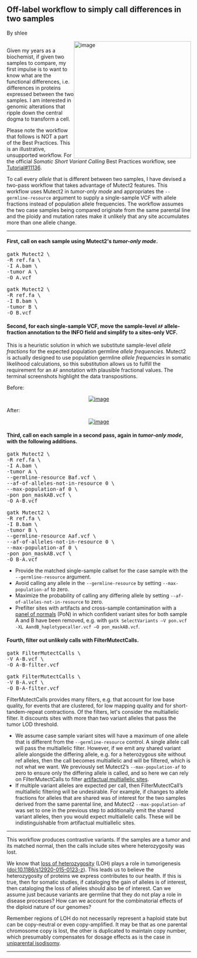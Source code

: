 ## Off-label workflow to simply call differences in two samples

By shlee

<p><a rel="nofollow" href="https://us.v-cdn.net/5019796/uploads/editor/1d/z6c94rks9rbm.png"><img src="https://us.v-cdn.net/5019796/uploads/editor/1d/z6c94rks9rbm.png" width="320" alt="image" style="float: right;" class="embedImage-img importedEmbed-img"></img></a><br>
Given my years as a biochemist, if given two samples to compare, my first impulse is to want to know what are the functional differences, i.e. differences in proteins expressed between the two samples. I am interested in genomic alterations that ripple down the central dogma to transform a cell.</p>

<p>Please note the workflow that follows is NOT a part of the Best Practices. This is an illustrative, unsupported workflow. For the official <em>Somatic Short Variant Calling</em> Best Practices workflow, see <a rel="nofollow" href="https://gatkforums.broadinstitute.org/gatk/discussion/11136">Tutorial#11136</a>.</p>

<p>To call every <em>allele</em> that is different between two samples, I have devised a two-pass workflow that takes advantage of Mutect2 features. This workflow uses Mutect2 in <em>tumor-only mode</em> and appropriates the <code class="code codeInline" spellcheck="false">--germline-resource</code> argument to supply a single-sample VCF with allele fractions instead of population allele frequencies. The workflow assumes the two case samples being compared originate from the same parental line and the ploidy and mutation rates make it unlikely that any site accumulates more than one allele change.</p>

<hr></hr><h4>First, call on each sample using Mutect2's <em>tumor-only mode</em>.</h4>

<pre class="code codeBlock" spellcheck="false">gatk Mutect2 \
-R ref.fa \
-I A.bam \
-tumor A \
-O A.vcf

gatk Mutect2 \
-R ref.fa \
-I B.bam \
-tumor B \
-O B.vcf
</pre>

<h4>Second, for each single-sample VCF, move the sample-level <code class="code codeInline" spellcheck="false">AF</code> allele-fraction annotation to the INFO field and simplify to a sites-only VCF.</h4>

<p>This is a heuristic solution in which we substitute sample-level <em>allele fractions</em> for the expected population germline <em>allele frequencies</em>. Mutect2 is actually designed to use population germline <em>allele frequencies</em> in somatic likelihood calculations, so this substitution allows us to fulfill the requirement for an <code class="code codeInline" spellcheck="false">AF</code> annotation with plausible fractional values. The terminal screenshots highlight the data transpositions.</p>

<p>Before:<br><a rel="nofollow" href="https://us.v-cdn.net/5019796/uploads/editor/tt/b0e55c5yso64.png"><div style="text-align: center;"><img src="https://us.v-cdn.net/5019796/uploads/editor/tt/b0e55c5yso64.png" alt="image" class="embedImage-img importedEmbed-img"></img></div></a></p>

<p>After:<br><a rel="nofollow" href="https://us.v-cdn.net/5019796/uploads/editor/50/8qf7ndj3sseu.png"><div style="text-align: center;"><img src="https://us.v-cdn.net/5019796/uploads/editor/50/8qf7ndj3sseu.png" alt="image" class="embedImage-img importedEmbed-img"></img></div></a></p>

<h4>Third, call on each sample in a second pass, again in <em>tumor-only mode</em>, with the following additions.</h4>

<pre class="code codeBlock" spellcheck="false">gatk Mutect2 \
-R ref.fa \
-I A.bam \
-tumor A \
--germline-resource Baf.vcf \
--af-of-alleles-not-in-resource 0 \
--max-population-af 0 \
-pon pon_maskAB.vcf \
-O A-B.vcf

gatk Mutect2 \
-R ref.fa \
-I B.bam \
-tumor B \
--germline-resource Aaf.vcf \
--af-of-alleles-not-in-resource 0 \
--max-population-af 0 \
-pon pon_maskAB.vcf \
-O B-A.vcf
</pre>

<ul><li>Provide the matched single-sample callset for the case sample with the <code class="code codeInline" spellcheck="false">--germline-resource</code> argument.</li>
<li>Avoid calling any allele in the <code class="code codeInline" spellcheck="false">--germline-resource</code> by setting <code class="code codeInline" spellcheck="false">--max-population-af</code> to zero.</li>
<li>Maximize the probability of calling any differing allele by setting <code class="code codeInline" spellcheck="false">--af-of-alleles-not-in-resource</code> to zero.</li>
<li>Prefilter sites with artifacts and cross-sample contamination with a <a rel="nofollow" href="https://gatkforums.broadinstitute.org/gatk/discussion/11053/panel-of-normals-pon">panel of normals</a> (PoN) in which confident variant sites for both sample A and B have been removed, e.g. with <code class="code codeInline" spellcheck="false">gatk SelectVariants –V pon.vcf -XL AandB_haplotypecaller.vcf –O pon_maskAB.vcf</code>.</li>
</ul><h4>Fourth, filter out unlikely calls with FilterMutectCalls.</h4>

<pre class="code codeBlock" spellcheck="false">gatk FilterMutectCalls \
-V A-B.vcf \
-O A-B-filter.vcf

gatk FilterMutectCalls \
-V B-A.vcf \
-O B-A-filter.vcf
</pre>

<p>FilterMutectCalls provides many filters, e.g. that account for low base quality, for events that are clustered, for low mapping quality and for short-tandem-repeat contractions. Of the filters, let's consider the multiallelic filter. It discounts sites with more than two variant alleles that pass the tumor LOD threshold.</p>

<ul><li>We assume case sample variant sites will have a maximum of one allele that is different from the <code class="code codeInline" spellcheck="false">--germline-resource</code> control. A single allele call will pass the multiallelic filter. However, if we emit any shared variant allele alongside the differing allele, e.g. for a heterozygous site without ref alleles, then the call becomes multiallelic and will be filtered, which is not what we want. We previously set Mutect2’s <code class="code codeInline" spellcheck="false">--max-population-af</code> to zero to ensure only the differing allele is called, and so here we can rely on FilterMutectCalls to filter <a rel="nofollow" href="https://software.broadinstitute.org/gatk/documentation/article?id=11127">artifactual multiallelic sites</a>.</li>
<li>If multiple variant alleles are expected per call, then FilterMutectCall’s multiallelic filtering will be undesirable. For example, if changes to allele fractions for alleles that are shared was of interest for the two samples derived from the same parental line, and Mutect2 <code class="code codeInline" spellcheck="false">--max-population-af</code> was set to one in the previous step to additionally emit the shared variant alleles, then you would expect multiallelic calls. These will be indistinguishable from artifactual multiallelic sites.</li>
</ul><hr></hr><p>This workflow produces contrastive variants. If the samples are a tumor and its matched normal, then the calls include sites where heterozygosity was lost.</p>

<p>We know that <a rel="nofollow" href="https://en.wikipedia.org/wiki/Loss_of_heterozygosity">loss of heterozygosity</a> (LOH) plays a role in tumorigenesis (<a rel="nofollow" href="https://www.ncbi.nlm.nih.gov/pmc/articles/PMC4522148/">doi:10.1186/s12920-015-0123-z</a>). This leads us to believe the heterozygosity of proteins we express contributes to our health. If this is true, then for somatic studies, if cataloging the gain of alleles is of interest, then cataloging the loss of alleles should also be of interest. Can we assume just because variants are germline that they do not play a role in disease processes? How can we account for the combinatorial effects of the diploid nature of our genomes?</p>

<p>Remember regions of LOH do not necessarily represent a haploid state but can be copy-neutral or even copy-amplified. It may be that as one parental chromosome copy is lost, the other is duplicated to maintain copy number, which presumably compensates for dosage effects as is the case in <a rel="nofollow" href="https://en.wikipedia.org/wiki/Uniparental_disomy">uniparental isodisomy</a>.</p>

<hr></hr>